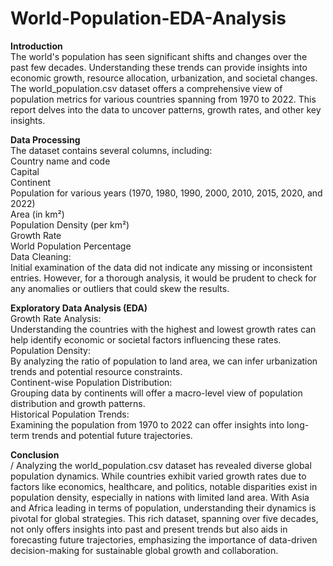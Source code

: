 # World-Population-EDA-Analysis

**Introduction**<br/>
The world's population has seen significant shifts and changes over the past few decades. Understanding these trends can provide insights into economic growth, resource allocation, urbanization, and societal changes. The world_population.csv dataset offers a comprehensive view of population metrics for various countries spanning from 1970 to 2022. This report delves into the data to uncover patterns, growth rates, and other key insights.<br/>


**Data Processing**<br/>
The dataset contains several columns, including:<br/>
Country name and code<br/>
Capital<br/>
Continent<br/>
Population for various years (1970, 1980, 1990, 2000, 2010, 2015, 2020, and 2022)<br/>
Area (in km²)<br/>
Population Density (per km²)<br/>
Growth Rate<br/>
World Population Percentage<br/>
Data Cleaning:<br>
Initial examination of the data did not indicate any missing or inconsistent entries. However, for a thorough analysis, it would be prudent to check for any anomalies or outliers that could skew the results.<br/>

**Exploratory Data Analysis (EDA)**<br/>
Growth Rate Analysis:<br/>
Understanding the countries with the highest and lowest growth rates can help identify economic or societal factors influencing these rates.<br/>
Population Density:<br/>
By analyzing the ratio of population to land area, we can infer urbanization trends and potential resource constraints.<br/>
Continent-wise Population Distribution:<br/>
Grouping data by continents will offer a macro-level view of population distribution and growth patterns.<br/>
Historical Population Trends:<br/>
Examining the population from 1970 to 2022 can offer insights into long-term trends and potential future trajectories.<br/>

**Conclusion**<br>/
Analyzing the world_population.csv dataset has revealed diverse global population dynamics. While countries exhibit varied growth rates due to factors like economics, healthcare, and politics, notable disparities exist in population density, especially in nations with limited land area. With Asia and Africa leading in terms of population, understanding their dynamics is pivotal for global strategies. This rich dataset, spanning over five decades, not only offers insights into past and present trends but also aids in forecasting future trajectories, emphasizing the importance of data-driven decision-making for sustainable global growth and collaboration.
